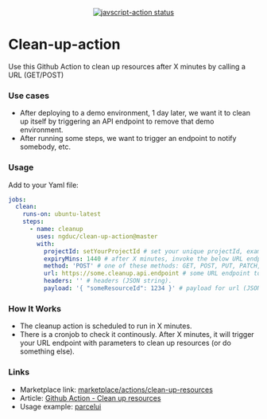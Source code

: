 
<p align="center">
  <a href="https://github.com/ngduc/clean-up-action/actions"><img alt="javscript-action status" src="https://github.com/ngduc/clean-up-action/workflows/units-test/badge.svg"></a>
</p>

# Clean-up-action

Use this Github Action to clean up resources after X minutes by calling a URL (GET/POST)

### Use cases
- After deploying to a demo environment, 1 day later, we want it to clean up itself by triggering an API endpoint to remove that demo environment.
- After running some steps, we want to trigger an endpoint to notify somebody, etc.

### Usage

Add to your Yaml file:

```yml
jobs:
  clean:
    runs-on: ubuntu-latest
    steps:
      - name: cleanup
        uses: ngduc/clean-up-action@master
        with:
          projectId: setYourProjectId # set your unique projectId, example: myProjectId1
          expiryMins: 1440 # after X minutes, invoke the below URL endpoint.
          method: 'POST' # one of these methods: GET, POST, PUT, PATCH, DELETE
          url: https://some.cleanup.api.endpoint # some URL endpoint to clean up resources.
          headers: '' # headers (JSON string).
          payload: '{ "someResourceId": 1234 }' # payload for url (JSON string).
```

### How It Works

- The cleanup action is scheduled to run in X minutes.
- There is a cronjob to check it continously. After X minutes, it will trigger your URL endpoint with parameters to clean up resources (or do something else).

### Links

- Marketplace link: [marketplace/actions/clean-up-resources](https://github.com/marketplace/actions/clean-up-resources)
- Article: [Github Action - Clean up resources](https://dev.to/ngduc/github-action-clean-up-resources-i70)
- Usage example: [parcelui](https://github.com/ngduc/parcelui/blob/master/.github/workflows/ci.yml#L39-L47)